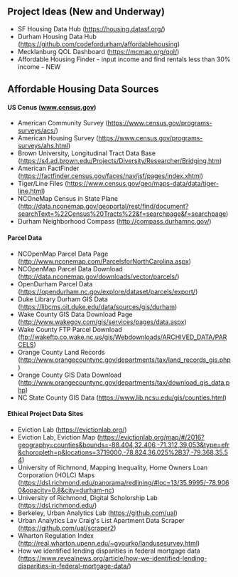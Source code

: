 ## Project Ideas (New and Underway)

 * SF Housing Data Hub (https://housing.datasf.org/)
 * Durham Housing Data Hub (https://github.com/codefordurham/affordablehousing)
 * Mecklanburg QOL Dashboard (https://mcmap.org/qol/)
 * Affordable Housing Finder - input income and find rentals less than 30% income - NEW

## Affordable Housing Data Sources

#### US Cenus (www.census.gov)

* American Community Survey (https://www.census.gov/programs-surveys/acs/)
* American Housing Survey (https://www.census.gov/programs-surveys/ahs.html)
* Brown University, Longitudinal Tract Data Base (https://s4.ad.brown.edu/Projects/Diversity/Researcher/Bridging.htm)
* American FactFinder (https://factfinder.census.gov/faces/nav/jsf/pages/index.xhtml)
* Tiger/Line Files (https://www.census.gov/geo/maps-data/data/tiger-line.html)
* NCOneMap Census in State Plane (http://data.nconemap.gov/geoportal/rest/find/document?searchText=%22Census%20Tracts%22&f=searchpage&f=searchpage)
* Durham Neighborhood Compass (http://compass.durhamnc.gov/)

#### Parcel Data

* NCOpenMap Parcel Data Page (http://www.nconemap.com/ParcelsforNorthCarolina.aspx)
* NCOpenMap Parcel Data Download (http://data.nconemap.gov/downloads/vector/parcels/)
* OpenDurham Parcel Data (https://opendurham.nc.gov/explore/dataset/parcels/export/)
* Duke Library Durham GIS Data (https://libcms.oit.duke.edu/data/sources/gis/durham)
* Wake County GIS Data Download Page (http://www.wakegov.com/gis/services/pages/data.aspx)
* Wake County FTP Parcel Download (ftp://wakeftp.co.wake.nc.us/gis/Webdownloads/ARCHIVED_DATA/PARCELS)
* Orange County Land Records (http://www.orangecountync.gov/departments/tax/land_records_gis.php)
* Orange County GIS Data Download (http://www.orangecountync.gov/departments/tax/download_gis_data.php)
* NC State County GIS Data (https://www.lib.ncsu.edu/gis/counties.html)

#### Ethical Project Data Sites
* Eviction Lab (https://evictionlab.org/)
* Eviction Lab, Eviction Map (https://evictionlab.org/map/#/2016?geography=counties&bounds=-88.404,32.406,-71.312,39.053&type=efr&choropleth=p&locations=3719000,-78.824,36.025%2B37,-79.368,35.54)
* University of Richmond, Mapping Inequality, Home Owners Loan Corporation (HOLC) Maps (https://dsl.richmond.edu/panorama/redlining/#loc=13/35.9995/-78.9060&opacity=0.8&city=durham-nc)
* University of Richmond, Digital Scholorship Lab (https://dsl.richmond.edu/)
* Berkeley, Urban Analytics Lab (https://github.com/ual)
* Urban Analytics Lav Craig's List Apartment Data Scraper (https://github.com/ual/scraper2)
* Wharton Regulation Index (http://real.wharton.upenn.edu/~gyourko/landusesurvey.html)
* How we identified lending disparities in federal mortgage data (https://www.revealnews.org/article/how-we-identified-lending-disparities-in-federal-mortgage-data/)

